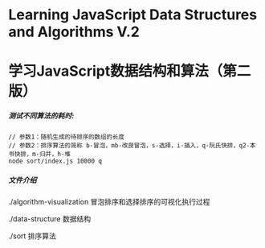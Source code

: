 # Learning JavaScript Data Structures and Algorithms V.2

# 学习JavaScript数据结构和算法（第二版）

##### 测试不同算法的耗时:

```` shell
// 参数1：随机生成的待排序的数组的长度
// 参数2：排序算法的简称 b-冒泡，mb-改良冒泡，s-选择，i-插入，q-阮氏快排，q2-本书快排，m-归并，h-堆
node sort/index.js 10000 q
````


##### 文件介绍
./algorithm-visualization    冒泡排序和选择排序的可视化执行过程

./data-structure 数据结构

./sort   排序算法

